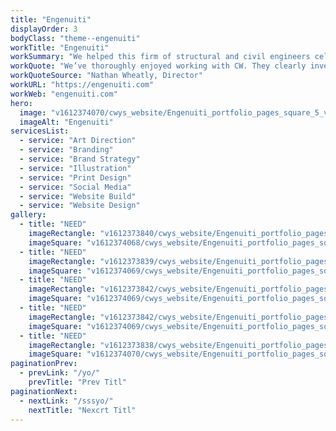 ```yaml
---
title: "Engenuiti"
displayOrder: 3
bodyClass: "theme--engenuiti"
workTitle: "Engenuiti"
workSummary: "We helped this firm of structural and civil engineers celebrate their 10th anniversary with new branding and website."
workQuote: "We’ve thoroughly enjoyed working with CW. They clearly invested heavily in developing an excellent understanding of us and our practice, helping us understand our own needs and working with us to develop our brand identity. We’ve been in expert hands throughout whilst enjoying participating fully in their creative process."
workQuoteSource: "Nathan Wheatly, Director"
workURL: "https://engenuiti.com"
workWeb: "engenuiti.com"
hero:
  image: "v1612374070/cwys_website/Engenuiti_portfolio_pages_square_5_vbk0e1"
  imageAlt: "Engenuiti"
servicesList:
  - service: "Art Direction"
  - service: "Branding"
  - service: "Brand Strategy"
  - service: "Illustration"
  - service: "Print Design"
  - service: "Social Media"
  - service: "Website Build"
  - service: "Website Design"
gallery:
  - title: "NEED"
    imageRectangle: "v1612373840/cwys_website/Engenuiti_portfolio_pages_1_bgcufa"
    imageSquare: "v1612374068/cwys_website/Engenuiti_portfolio_pages_square_1_e716rk"
  - title: "NEED"
    imageRectangle: "v1612373839/cwys_website/Engenuiti_portfolio_pages_2_eyradv"
    imageSquare: "v1612374069/cwys_website/Engenuiti_portfolio_pages_square_2_if6e5h"
  - title: "NEED"
    imageRectangle: "v1612373842/cwys_website/Engenuiti_portfolio_pages_3_dsgbhl"
    imageSquare: "v1612374069/cwys_website/Engenuiti_portfolio_pages_square_3_ibtgi4"
  - title: "NEED"
    imageRectangle: "v1612373842/cwys_website/Engenuiti_portfolio_pages_4_mwd7k6"
    imageSquare: "v1612374069/cwys_website/Engenuiti_portfolio_pages_square_4_rvex0n"
  - title: "NEED"
    imageRectangle: "v1612373838/cwys_website/Engenuiti_portfolio_pages_5_cjlcek"
    imageSquare: "v1612374070/cwys_website/Engenuiti_portfolio_pages_square_5_vbk0e1"
paginationPrev:
  - prevLink: "/yo/"
    prevTitle: "Prev Titl"
paginationNext:
  - nextLink: "/sssyo/"
    nextTitle: "Nexcrt Titl"
---
```

